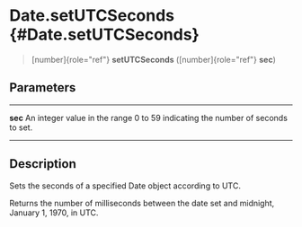 Date.setUTCSeconds {#Date.setUTCSeconds}
==================

> [number]{role="ref"} **setUTCSeconds** ([number]{role="ref"} **sec**)

Parameters
----------

  --------- ---------------------------------------------------------------
  **sec**   An integer value in the range 0 to 59 indicating the number of
            seconds to set.
  --------- ---------------------------------------------------------------

Description
-----------

Sets the seconds of a specified Date object according to UTC.

Returns the number of milliseconds between the date set and midnight,
January 1, 1970, in UTC.
